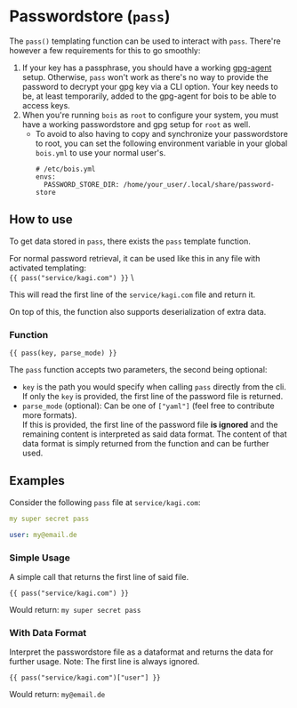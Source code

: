 # Passwordstore (`pass`)

The `pass()` templating function can be used to interact with `pass`.
There're however a few requirements for this to go smoothly:

1. If your key has a passphrase, you should have a working [gpg-agent](https://wiki.archlinux.org/title/GnuPG#gpg-agent) setup.
   Otherwise, `pass` won't work as there's no way to provide the password to decrypt your gpg key via a CLI option.
   Your key needs to be, at least temporarily, added to the gpg-agent for bois to be able to access keys.
1. When you're running `bois` as `root` to configure your system, you must have a working passwordstore and gpg setup for `root` as well.
   - To avoid to also having to copy and synchronize your passwordstore to root, you can set the following environment variable in your global `bois.yml` to use your normal user's.
     ```
     # /etc/bois.yml
     envs:
       PASSWORD_STORE_DIR: /home/your_user/.local/share/password-store
     ```

## How to use

To get data stored in `pass`, there exists the `pass` template function.

For normal password retrieval, it can be used like this in any file with activated templating: \
`{{ pass("service/kagi.com") }}` \

This will read the first line of the `service/kagi.com` file and return it.

On top of this, the function also supports deserialization of extra data.

### Function

```django,jinja
{{ pass(key, parse_mode) }}
```

The `pass` function accepts two parameters, the second being optional:

- `key` is the path you would specify when calling `pass` directly from the cli.
  If only the `key` is provided, the first line of the password file is returned.
- `parse_mode` (optional): Can be one of `["yaml"]` (feel free to contribute more formats). \
  If this is provided, the first line of the password file **is ignored** and the remaining content is interpreted as said data format.
  The content of that data format is simply returned from the function and can be further used.

## Examples

Consider the following `pass` file at `service/kagi.com`:

```yml
my super secret pass

user: my@email.de
```

### Simple Usage

A simple call that returns the first line of said file.

```django,jinja
{{ pass("service/kagi.com") }}
```

Would return: `my super secret pass`

### With Data Format

Interpret the passwordstore file as a dataformat and returns the data for further usage.
Note: The first line is always ignored.

```django,jinja
{{ pass("service/kagi.com")["user"] }}
```

Would return: `my@email.de`
